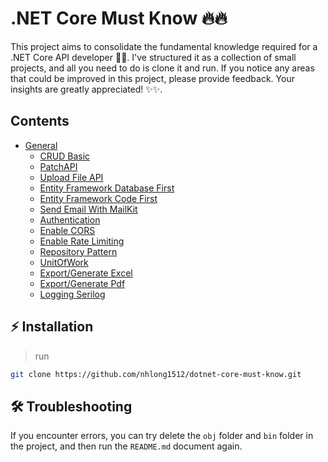 # .NET Core Must Know 🔥🔥
This project aims to consolidate the fundamental knowledge required for a .NET Core API developer 🚀🚀. I've structured it as a collection of small projects, and all you need to do is clone it and run. If you notice any areas that could be improved in this project, please provide feedback. Your insights are greatly appreciated! ✨✨.

## Contents
* [General](https://github.com/nhlong1512/dotnet-core-must-know)
    * [CRUD Basic](https://github.com/nhlong1512/dotnet-core-must-know/tree/main/CRUDBasic)
    * [PatchAPI](https://github.com/nhlong1512/dotnet-core-must-know/tree/main/PatchAPI)
    * [Upload File API](https://github.com/nhlong1512/dotnet-core-must-know/tree/main/UploadFileAPI)
    * [Entity Framework Database First](https://github.com/nhlong1512/dotnet-core-must-know/tree/main/EntityFrameworkDatabaseFirst)
    * [Entity Framework Code First](https://github.com/nhlong1512/dotnet-core-must-know/tree/main/EntityFrameworkCodeFirst)
    * [Send Email With MailKit](https://github.com/nhlong1512/dotnet-core-must-know/tree/main/SendEmail)
    * [Authentication](https://github.com/nhlong1512/dotnet-core-must-know/tree/main/Authentication)
    * [Enable CORS](https://github.com/nhlong1512/dotnet-core-must-know/tree/main/EnableCORS)
    * [Enable Rate Limiting](https://github.com/nhlong1512/dotnet-core-must-know/tree/main/EnableRateLimiting)
    * [Repository Pattern](https://github.com/nhlong1512/dotnet-core-must-know/tree/main/RepositoryPatternCRUD)
    * [UnitOfWork](https://github.com/nhlong1512/dotnet-core-must-know/tree/main/UnitOfWork)
    * [Export/Generate Excel](https://github.com/nhlong1512/dotnet-core-must-know/tree/main/ExportGenerateExcel)
    * [Export/Generate Pdf](https://github.com/nhlong1512/dotnet-core-must-know/tree/main/ExportGeneratePdf)
    * [Logging Serilog](https://github.com/nhlong1512/dotnet-core-must-know/tree/main/LoggingSerilog)

## ⚡ Installation
>run 
```sh
git clone https://github.com/nhlong1512/dotnet-core-must-know.git
```
## 🛠️ Troubleshooting
If you encounter errors, you can try delete the `obj` folder and `bin` folder in the project, and then run the `README.md` document again.